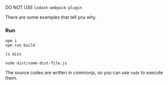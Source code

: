 DO NOT USE `lodash-webpack-plugin`

There are some examples that tell you why.

### Run

```
npm i
npm run build

ls dist

node dist/some-dist-file.js
```

The source codes are written in commonjs, so you can use `node` to execute them.
